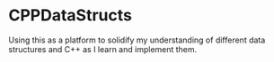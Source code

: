 # CPPDataStructs
Using this as a platform to solidify my understanding of different data structures and C++ as I learn and implement them.
